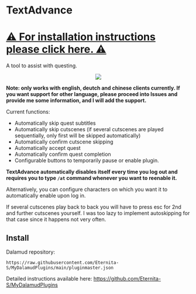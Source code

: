 # TextAdvance
# [⚠ For installation instructions please click here. ⚠](https://github.com/Eternita-S/MyDalamudPlugins#installation)
A tool to assist with questing. 

<p align="center"><img src="https://raw.githubusercontent.com/Eternita-S/TextAdvance/master/TextAdvance/res/icon.png"></p>

**Note: only works with english, deutch and chinese clients currently. If you want support for other language, please proceed into Issues and provide me some information, and I will add the support.**

Current functions:
- Automatically skip quest subtitles
- Automatically skip cutscenes (if several cutscenes are played sequentially, only first will be skipped automatically)
- Automatically confirm cutscene skipping
- Automatically accept quest 
- Automatically confirm quest completion
- Configurable buttons to temporarily pause or enable plugin.

**TextAdvance automatically disables itself every time you log out and requires you to type `/at` command whenever you want to reenable it.**

Alternatively, you can configure characters on which you want it to automatically enable upon log in.

If several cutscenes play back to back you will have to press esc for 2nd and further cutscenes yourself. I was too lazy to implement autoskipping for that case since it happens not very often.

## Install
Dalamud repository:

`https://raw.githubusercontent.com/Eternita-S/MyDalamudPlugins/main/pluginmaster.json`

Detailed instructions available here: https://github.com/Eternita-S/MyDalamudPlugins
